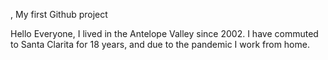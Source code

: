 ,
My first Github project

Hello Everyone, I lived in the Antelope Valley since 2002. I have commuted to Santa Clarita for 18 years, and due to the pandemic I work from home.
